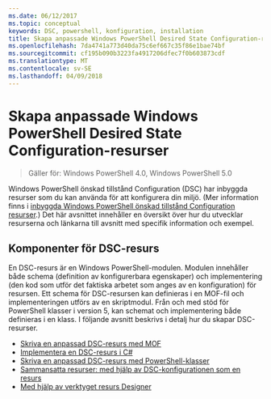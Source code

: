 ```yaml
---
ms.date: 06/12/2017
ms.topic: conceptual
keywords: DSC, powershell, konfiguration, installation
title: Skapa anpassade Windows PowerShell Desired State Configuration-resurser
ms.openlocfilehash: 7da4741a773d40da75c6ef667c35f86e1bae74bf
ms.sourcegitcommit: cf195b090b3223fa4917206dfec7f0b603873cdf
ms.translationtype: MT
ms.contentlocale: sv-SE
ms.lasthandoff: 04/09/2018
---
```

# <a name="build-custom-windows-powershell-desired-state-configuration-resources"></a>Skapa anpassade Windows PowerShell Desired State Configuration-resurser

> Gäller för: Windows PowerShell 4.0, Windows PowerShell 5.0

Windows PowerShell önskad tillstånd Configuration (DSC) har inbyggda resurser som du kan använda för att konfigurera din miljö. (Mer information finns i [inbyggda Windows PowerShell önskad tillstånd Configuration resurser](builtInResource.md).) Det här avsnittet innehåller en översikt över hur du utvecklar resurserna och länkarna till avsnitt med specifik information och exempel.

## <a name="dsc-resource-components"></a>Komponenter för DSC-resurs

En DSC-resurs är en Windows PowerShell-modulen. Modulen innehåller både schema (definition av konfigurerbara egenskaper) och implementering (den kod som utför det faktiska arbetet som anges av en konfiguration) för resursen. Ett schema för DSC-resursen kan definieras i en MOF-fil och implementeringen utförs av en skriptmodul. Från och med stöd för PowerShell klasser i version 5, kan schemat och implementering både definieras i en klass. I följande avsnitt beskrivs i detalj hur du skapar DSC-resurser.

* [Skriva en anpassad DSC-resurs med MOF](authoringResourceMOF.md)
* [Implementera en DSC-resurs i C#](authoringResourceMofCS.md)
* [Skriva en anpassad DSC-resurs med PowerShell-klasser](authoringResourceClass.md)
* [Sammansatta resurser: med hjälp av DSC-konfigurationen som en resurs](authoringResourceComposite.md)
* [Med hjälp av verktyget resurs Designer](authoringResourceMofDesigner.md)